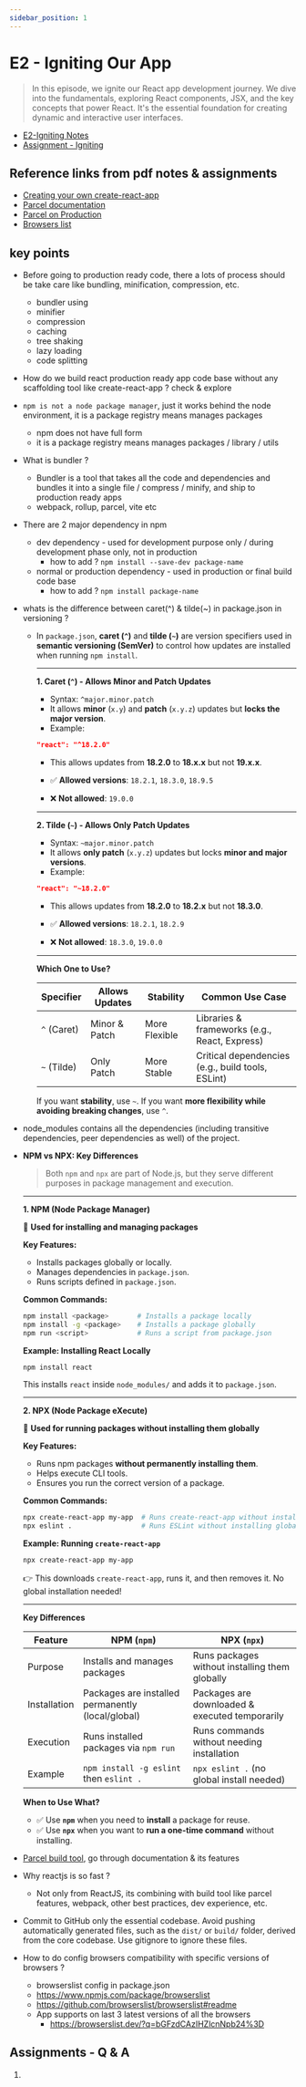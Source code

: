 ```yaml
---
sidebar_position: 1
---
```


# E2 - Igniting Our App

> In this episode, we ignite our React app development journey. We dive into the fundamentals, exploring React components, JSX, and the key concepts that power React. It's the essential foundation for creating dynamic and interactive user interfaces.

- [E2-Igniting Notes](https://github.com/pravn27/reactjs-tech-doc/blob/master/docs/reactjs-course-tutorials/namaste-reactjs-course/readerDoc/E2-Igniting-Our-App/E2-Igniting-Our-App.pdf)
- [Assignment - Igniting ](https://github.com/pravn27/reactjs-tech-doc/blob/master/docs/reactjs-course-tutorials/namaste-reactjs-course/readerDoc/E2-Igniting-Our-App/Assignment-Igniting.pdf)

## Reference links from pdf notes & assignments

- [Creating your own create-react-app](https://medium.com/@JedaiSaboteur/creating-a-react-app-from-scratch-f3c693b84658)
- [Parcel documentation](https://parceljs.org/getting-started/webapp/)
- [Parcel on Production](https://parceljs.org/features/production/)
- [Browsers list](https://browserslist.dev/?q=bGFzdCAyIHZlcnNpb25z)

## key points

- Before going to production ready code, there a lots of process should be take care like bundling, minification, compression, etc.
  - bundler using
  - minifier
  - compression
  - caching
  - tree shaking
  - lazy loading
  - code splitting
- How do we build react production ready app code base without any scaffolding tool like create-react-app ? check & explore
- `npm is not a node package manager`, just it works behind the node environment, it is a package registry means manages packages
  - npm does not have full form
  - it is a package registry means manages packages / library / utils
- What is bundler ?
  - Bundler is a tool that takes all the code and dependencies and bundles it into a single file / compress / minify, and ship to production ready apps
  - webpack, rollup, parcel, vite etc
- There are 2 major dependency in npm
  - dev dependency - used for development purpose only / during development phase only, not in production
    - how to add ? `npm install --save-dev package-name`
  - normal or production dependency - used in production or final build code base
    - how to add ? `npm install package-name`
- whats is the difference between caret(^) & tilde(~) in package.json in versioning ?

  - In `package.json`, **caret (`^`)** and **tilde (`~`)** are version specifiers used in **semantic versioning (SemVer)** to control how updates are installed when running `npm install`.

    ***

    **1. Caret (`^`) - Allows Minor and Patch Updates**

    - Syntax: `^major.minor.patch`
    - It allows **minor** (`x.y`) and **patch** (`x.y.z`) updates but **locks the major version**.
    - Example:

    ```json
    "react": "^18.2.0"
    ```

    - This allows updates from **18.2.0** to **18.x.x** but not **19.x.x**.

    - ✅ **Allowed versions**: `18.2.1`, `18.3.0`, `18.9.5`
    - ❌ **Not allowed**: `19.0.0`

    ***

    **2. Tilde (`~`) - Allows Only Patch Updates**

    - Syntax: `~major.minor.patch`
    - It allows **only patch** (`x.y.z`) updates but locks **minor and major versions**.
    - Example:

    ```json
    "react": "~18.2.0"
    ```

    - This allows updates from **18.2.0** to **18.2.x** but not **18.3.0**.

    - ✅ **Allowed versions**: `18.2.1`, `18.2.9`
    - ❌ **Not allowed**: `18.3.0`, `19.0.0`

    ***

    **Which One to Use?**

    | Specifier   | Allows Updates | Stability     | Common Use Case                                   |
    | ----------- | -------------- | ------------- | ------------------------------------------------- |
    | `^` (Caret) | Minor & Patch  | More Flexible | Libraries & frameworks (e.g., React, Express)     |
    | `~` (Tilde) | Only Patch     | More Stable   | Critical dependencies (e.g., build tools, ESLint) |

    If you want **stability**, use `~`. If you want **more flexibility while avoiding breaking changes**, use `^`.

- node_modules contains all the dependencies (including transitive dependencies, peer dependencies as well) of the project.

- **NPM vs NPX: Key Differences**

  > Both `npm` and `npx` are part of Node.js, but they serve different purposes in package management and execution.

  ***

  **1. NPM (Node Package Manager)**

  📌 **Used for installing and managing packages**

  **Key Features:**

  - Installs packages globally or locally.
  - Manages dependencies in `package.json`.
  - Runs scripts defined in `package.json`.

  **Common Commands:**

  ```sh
  npm install <package>       # Installs a package locally
  npm install -g <package>    # Installs a package globally
  npm run <script>            # Runs a script from package.json
  ```

  **Example: Installing React Locally**

  ```sh
  npm install react
  ```

  This installs `react` inside `node_modules/` and adds it to `package.json`.

  ***

  **2. NPX (Node Package eXecute)**

  📌 **Used for running packages without installing them globally**

  **Key Features:**

  - Runs npm packages **without permanently installing them**.
  - Helps execute CLI tools.
  - Ensures you run the correct version of a package.

  **Common Commands:**

  ```sh
  npx create-react-app my-app  # Runs create-react-app without installing it
  npx eslint .                 # Runs ESLint without installing globally
  ```

  **Example: Running `create-react-app`**

  ```sh
  npx create-react-app my-app
  ```

  👉 This downloads `create-react-app`, runs it, and then removes it. No global installation needed!

  ***

  **Key Differences**

  | Feature      | NPM (`npm`)                                       | NPX (`npx`)                                    |
  | ------------ | ------------------------------------------------- | ---------------------------------------------- |
  | Purpose      | Installs and manages packages                     | Runs packages without installing them globally |
  | Installation | Packages are installed permanently (local/global) | Packages are downloaded & executed temporarily |
  | Execution    | Runs installed packages via `npm run`             | Runs commands without needing installation     |
  | Example      | `npm install -g eslint` then `eslint .`           | `npx eslint .` (no global install needed)      |

  **When to Use What?**

  - ✅ Use **`npm`** when you need to **install** a package for reuse.
  - ✅ Use **`npx`** when you want to **run a one-time command** without installing.

- [Parcel build tool](https://parceljs.org/), go through documentation & its features

- Why reactjs is so fast ?

  - Not only from ReactJS, its combining with build tool like parcel features, webpack, other best practices, dev experience, etc.

- Commit to GitHub only the essential codebase. Avoid pushing automatically generated files, such as the `dist/` or `build/` folder, derived from the core codebase. Use gitignore to ignore these files.

- How to do config browsers compatibility with specific versions of browsers ?
  - browserslist config in package.json
  - https://www.npmjs.com/package/browserslist
  - https://github.com/browserslist/browserslist#readme
  - App supports on last 3 latest versions of all the browsers
    - https://browserslist.dev/?q=bGFzdCAzIHZlcnNpb24%3D

## Assignments - Q & A

1.
